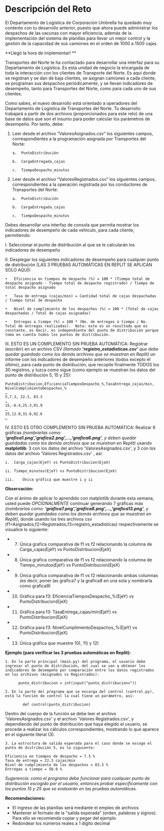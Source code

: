 # Descripción del Reto

El Departamento de Logística de Corporación Umbrella ha quedado muy contento con tu desarrollo anterior, puesto que ahora puede administrar los despachos de las vacunas con mayor eficiencia, además de la implementación del sistema de planillas para llevar un mejor control y la gestión de la capacidad de sus camiones en el orden de 1000 a 1500 cajas.

**Llegó la hora de implementar! **

Transportes del Norte te ha contactado para desarrollar una interfaz para su Departamento de Logística. Es esta unidad de negocio la encargada de toda la interacción con los clientes de Transporte del Norte. Es aquí donde se registran y se dan de baja clientes, se asignan camiones a cada cliente, se programan sus despachos periódicamente, y se llevan indicadores de desempeño, tanto para Transportes del Norte, como para cada uno de sus clientes.

Como sabes, el nuevo desarrollo está orientado a operadores del Departamento de Logística de Transportes del Norte. Tu desarrollo trabajará a partir de dos archivos (proporcionados para este reto) de una base de datos que son el insumo para poder calcular los parámetros de desempeño. Por tanto, debe:

1.	Leer desde el archivo “ValoresAsignados.csv” los siguientes campos, correspondientes a la programación asignada por Transportes del Norte:

        a.	PuntoDistribución

        b.	CargaEntregada_cajas

        c.	TiempoDespacho_minutos

2.	Leer desde el archivo “ValoresRegistrados.csv” los siguientes campos, correspondientes a la operación registrada por los conductores de Transportes del Norte:

        a.	PuntoDistribución

        b.	CargaEntregada_cajas

        c.	TiempoDespacho_minutos

Debes desarrollar una interfaz de consola que permita mostrar los indicadores de desempeño de cada vehículo, para cada cliente, permitiendo:

  I.	Seleccionar el punto de distribución al que se le calcularán los indicadores de desempeño

  II.	Desplegar los siguientes indicadores de desempeño para cualquier punto de distribución (LAS 3 PRUEBAS AUTOMÁTICAS EN REPLIT SE APLICAN SOLO AQUÍ):
  
    •	Eficiencia en tiempos de despacho (%) = 100 * (Tiempo total de despacho asignado - Tiempo total de despacho registrado) / Tiempo de total despacho asignado 

    •	Tasa de entrega (cajas/min) = Cantidad total de cajas despachadas / Tiempo total de despacho

    •	Nivel de cumplimiento de los despachos (%) = 100 * (Total de cajas despachadas / Total de cajas asignadas) 

    •	Entregas a tiempo (%) = 100 * (No. de entregas a tiempo / No. Total de entregas realizadas).  Nota: este es un resultado que es constante, es decir, es independiente del punto de distribución porque toma en cuenta todos los puntos de distribución.

  III.	ESTO ES UN COMPLEMENTO SIN PRUEBA AUTOMÁTICA: Registrar (escribir) en un archivo CSV *(llamado **'registro_estadisticas.csv'** que debe quedar guardado como los demás archivos que se muestran en Replit)* un informe con los indicadores de desempeño anteriores (todos excepto el último), para cada punto de distribución, que recopile finalmente TODOS los 30 registros, y luzca como sigue (como ejemplo se muestran los datos del punto de distribución 5, 15 y 25):

    PuntoDistribucion,EficienciaTiemposDespacho_%,TasaEntrega_cajas/min, NivelCumplimientoDespachos_%
    …
    5,7.3, 22.3, 83.3
    …
    15,-6.4,25.3,91.9
    …
    25,12.0,31.0,92.6
    …

  IV.	ESTO ES OTRO  COMPLEMENTO SIN PRUEBA AUTOMÁTICA: Realizar 6 gráficas *(nombrarlas como: **'grafica1.png','grafica2.png',...,'grafica6.png'**, y deben quedar guardadas como los demás archivos que se muestran en Replit)* usando **matplotlib**: 3 con los datos del archivo 'ValoresAsignados.csv', y 3 con los datos del archivo 'Valores Registrados.csv' , así:

    i.	Carga_cajas(EjeY) vs PuntoDistribucion(EjeX)

    ii.	Tiempo_minutos(EjeY) vs PuntoDistribucion(EjeX)
    
    iii.	Única gráfica que muestre i y ii 

**Observación:**

Con el ánimo de aplicar lo aprendido con matplotlib durante esta semana, usted puede *OPCIONALMENTE* continuar generando 7 gráficas más *(nombrarlas como: **'grafica7.png','grafica8.png',...,'grafica13.png'**, y deben quedar guardadas como los demás archivos que se muestran en Replit)*, donde usando los tres archivos csv (f1=Asignados,f2=Registrados,f3=registro_estadisticas) respectivamente se visualice lo siguiente:
 
 - 7)  Única grafica comparativa de f1 vs f2 relacionando la columna de Carga_cajas(EjeY) vs PuntoDistribucion(EjeX)
 - 8)  Única grafica comparativa de f1 vs f2 relacionando la columna de Tiempo_minutos(EjeY) vs PuntoDistribucion(EjeX)
 - 9) Única grafica comparativa de f1 vs f2 relacionando ambas columnas (es decir, poner las grafica7 y la grafica8 en una sola y nombrarla como grafica9)
 - 10) Gráfica para f3: EficienciaTiemposDespacho_%(EjeY) vs PuntoDistribucion(EjeX)
 - 11) Gráfica para f3: TasaEntrega_cajas/min(EjeY) vs PuntoDistribucion(EjeX)
 - 12) Gráfica para f3: NivelCumplimientoDespachos_%(EjeY) vs PuntoDistribucion(EjeX)
 - 13) Única gráfica que muestre 10), 11) y 12)


**Ejemplo (para verificar las 3 pruebas automáticas en Replit):**

    1. En la parte principal (main.py) del programa, el usuario debe ingresar el punto de distribución, del cual se van a obtener los indicadores de desempeño por comparación entre los datos registrados en los archivos (Asignados vs Registrados):

          punto_distribucion = int(input("punto_distribucion=")) 

    2. En la parte del programa que se encarga del control (control.py), está la función de control la cual tiene un parámetro, así:

            def control(punto_distribucion)
                          
Dentro del cuerpo de la función se debe leer el archivo 'ValoresAsignados.csv' y el archivo 'Valores Registrados.csv', y dependiendo del punto de distribución que haya elegido el usuario, se procede a realizar los cálculos correspondientes, mostrando lo que aparece en el siguiente literal (3).

    3. La estructura de salida esperada para el caso donde se escoge el punto de distribución 5, es la siguiente:

    Eficiencia en tiempos de despacho = 7.3 %
    Tasa de entrega = 22.3 cajas/min
    Nivel de cumplimiento de los despachos = 83.3 %
    Entregas a tiempo = 50.0 %

*Sugerencia: como el programa debe funcionar para cualquier punto de distribución escogido por el usuario, entonces probar específicamente con los puntos 15 y 25 que se evaluarán en las pruebas automáticas.*



**Recomendaciones:**
- El ingreso de las planillas será mediante el empleo de archivos
- Mantener el formato de la "salida esperada" (orden, palabras y signos). Para ello se recomienda copiar y pegar del ejemplo
- Redondear los números reales a 1 dígito decimal